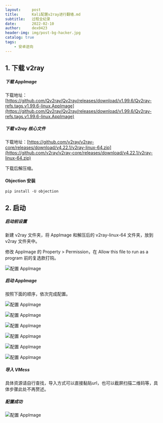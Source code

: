 ```yaml
---
layout:     post
title:      Kali配置v2ray进行翻墙.md
subtitle:   过程全纪录
date:       2022-02-10
author:     dex0423
header-img: img/post-bg-hacker.jpg
catalog: true
tags:
    - 安卓逆向
---
```



## 1. 下载 v2ray

##### 下载 AppImage

下载地址：[https://github.com/Qv2ray/Qv2ray/releases/download/v1.99.6/Qv2ray-refs.tags.v1.99.6-linux.AppImage](https://github.com/Qv2ray/Qv2ray/releases/download/v1.99.6/Qv2ray-refs.tags.v1.99.6-linux.AppImage)

##### 下载 v2ray 核心文件

下载地址：[https://github.com/v2ray/v2ray-core/releases/download/v4.22.1/v2ray-linux-64.zip](https://github.com/v2ray/v2ray-core/releases/download/v4.22.1/v2ray-linux-64.zip)

下载后解压缩。

#### Objection 安装

```
pip install -U objection

```

## 2. 启动

##### 启动前设置

新建 v2ray 文件夹，将 AppImage 和解压后的 v2ray-linux-64 文件夹，放到 v2ray 文件夹中。

修改 AppImage 的 Property > Permission，在 Allow this file to run as a program 前的复选款打钩。

![配置 AppImage]({{site.baseurl}}/img-post/v2ray-kali-1.png)


##### 启动 AppImage

按照下面的顺序，依次完成配置。

![配置 AppImage]({{site.baseurl}}/img-post/v2ray-kali-2.png)

![配置 AppImage]({{site.baseurl}}/img-post/v2ray-kali-3.png)

![配置 AppImage]({{site.baseurl}}/img-post/v2ray-kali-4.png)

![配置 AppImage]({{site.baseurl}}/img-post/v2ray-kali-5.png)

![配置 AppImage]({{site.baseurl}}/img-post/v2ray-kali-6.png)

![配置 AppImage]({{site.baseurl}}/img-post/v2ray-kali-7.png)


##### 导入 VMess

具体资源请自行查找，导入方式可以直接黏贴url，也可以截屏扫描二维码等，具体步骤此处不再赘述。

##### 配置成功

![配置 AppImage]({{site.baseurl}}/img-post/v2ray-kali-8.png)
